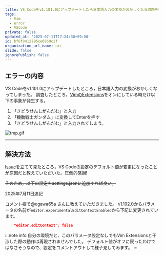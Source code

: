 ```yaml
---
title: VS Codeをv1.101.0にアップデートしたら日本語入力の変換がおかしくなる問題を解決する ※v1.102.0でパラメータ名が変わった
tags:
  - Vim
  - error
  - VSCode
private: false
updated_at: '2025-07-11T17:24:30+09:00'
id: bf6f9412795ce6959c2f
organization_url_name: nri
slide: false
ignorePublish: false
---
```

## エラーの内容

VS Codeをv1.101.0にアップデートしたところ，日本語入力の変換がおかしくなってしまった。
調査したところ，[VimのExtensions](https://marketplace.visualstudio.com/items?itemName=vscodevim.vim)をオンにしている時だけ以下の事象が発生する。

1. 「きどうせんしがんだむ」と入力
2. 「機動戦士ガンダム」に変換してEnterを押す
3. 「きどうせんしがんだむ」と入力されてしまう。

![tmp.gif](https://qiita-image-store.s3.ap-northeast-1.amazonaws.com/0/3718390/549438eb-8e10-4da5-b11e-a3904038c273.gif)

---

## 解決方法

[Issue](https://github.com/VSCodeVim/Vim/issues/9672)を立てて見たところ，VS Codeの設定のデフォルト値が変更になったことが原因だと教えていただいた。圧倒的感謝!

~~そのため，以下の設定をsettings.jsonに追加すれば良い。~~

2025年7月11日追記

コメント欄で@ogawa65a さんに教えていただきました。
v1.102.0からパラメータの名前が`editor.experimentalEditContextEnabled`から下記に変更されています。

```settings.json
    "editor.editContext": false
```

:::note info
自分の環境だと、このパラメータ設定なしでもVim Extensionsと干渉した際の動作は再現されませんでした。
デフォルト値がオフに戻ったわけではなさそうなので、設定をコメントアウトして様子見してみます。
:::

